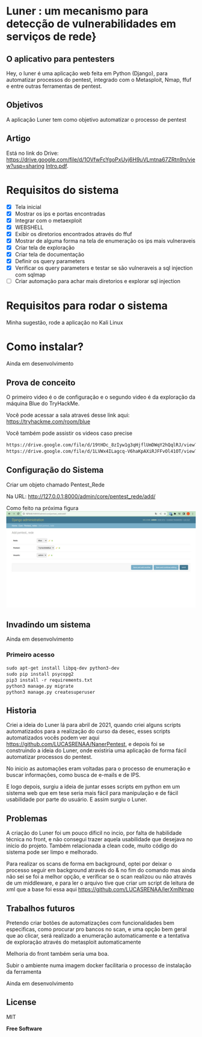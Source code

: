 # Luner : um mecanismo para detecção de vulnerabilidades em serviços de rede}
## O aplicativo para pentesters

Hey, o luner é uma aplicação web feita em Python (Django), para automatizar processos
do pentest, integrado com o Metasploit, Nmap, ffuf e entre outras ferramentas de pentest.


## Objetivos
A aplicação Luner tem como objetivo automatizar o processo de pentest

## Artigo

Está no link do Drive: https://drive.google.com/file/d/1OVfwFcYgoPxUyj6H9uVLmtna67ZRtn9n/view?usp=sharing
[Intro.pdf](https://github.com/LUCASRENAA/Luner/tree/dev/static/apresentacao_git/LunerArtigo.pdf).


# Requisitos do sistema
- [x] Tela inicial
- [x] Mostrar os ips e portas encontradas
- [x] Integrar com o metaexploit
- [x] WEBSHELL
- [x] Exibir os diretorios encontrados através do ffuf
- [x] Mostrar de alguma forma na tela de enumeração os ips mais vulneraveis
- [x] Criar tela de exploração
- [x] Criar tela de documentação
- [x] Definir os query parameters
- [x] Verificar os query parameters e testar se são vulneraveis a sql injection com sqlmap
- [ ] Criar automação para achar mais diretorios e explorar sql injection

# Requisitos para rodar o sistema

Minha sugestão, rode a aplicação no Kali Linux


<h1>Como instalar?</h1>

Ainda em desenvolvimento


## Prova de conceito

O primeiro video é o de configuração  e o segundo video é da exploração da máquina Blue do TryHackMe.

Você pode acessar a sala atraveś desse link aqui:
https://tryhackme.com/room/blue

Você também pode assistir os videos caso precise
```sh
https://drive.google.com/file/d/19tHDc_8zIyw1g3qHjflUmDWqY2hQqlRJ/view?usp=sharing
https://drive.google.com/file/d/1LVWx4ILagcq-V6haKpAXiRJFFvOl41OT/view?usp=sharing

```

## Configuração do Sistema

Criar um objeto chamado Pentest_Rede

Na URL:
http://127.0.0.1:8000/admin/core/pentest_rede/add/

Como feito na próxima figura
![vuln2.jpg](static/apresentacao_git/configurar.jpeg)


## Invadindo um sistema

Ainda em desenvolvimento

### Primeiro acesso

```
sudo apt-get install libpq-dev python3-dev
sudo pip install psycopg2
pip3 install -r requirements.txt 
python3 manage.py migrate
python3 manage.py createsuperuser 
```




## Historia
Criei a ideia do Luner lá para abril de 2021, quando criei alguns scripts automatizados para a realização do curso da 
desec, esses scripts automatizados vocês podem ver aqui https://github.com/LUCASRENAA/NanerPentest, e depois foi se 
construindo a ideia do Luner, onde existiria uma aplicação de forma fácil automatizar processos do pentest.

No inicio as automações eram voltadas para o processo de enumeração e buscar informações, como busca de e-mails e de IPS.

E logo depois, surgiu a ideia de juntar esses scripts em python em um sistema web que em tese seria mais fácil para
manipulação e de fácil usabilidade por parte do usuário. E assim surgiu o Luner.

## Problemas

A criação do Luner foi um pouco díficil no incio, por falta de habilidade técnica no front, e não consegui trazer aquela
usabilidade que desejava no inicio do projeto. Também relacionada a clean code, muito código do sistema pode ser limpo e
melhorado.

Para realizar os scans de forma em background, optei por deixar o processo seguir em background através do & no fim do comando
mas ainda não sei se foi a melhor opção, e verificar se o scan realizou ou não através de um middleware, e para ler o arquivo
tive que criar um script de leitura de xml que a base foi essa aqui https://github.com/LUCASRENAA/lerXmlNmap


## Trabalhos futuros

Pretendo criar botões de automatizações com funcionalidades bem especificas, como procurar pro bancos no scan, e uma opção bem
geral que ao clicar, será realizado a enumeração automaticamente e a tentativa de exploração através do metasploit automaticamente

Melhoria do front também seria uma boa.

Subir o ambiente numa imagem docker facilitaria o processo de instalação da ferramenta



Ainda em desenvolvimento




## License

MIT

**Free Software**
